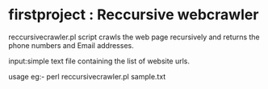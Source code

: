 # firstproject : Reccursive webcrawler

reccursivecrawler.pl script  crawls the web page recursively and returns the phone numbers and Email addresses.

input:simple text file containing the list of website urls.

usage eg:-
perl reccursivecrawler.pl sample.txt

